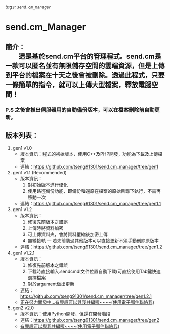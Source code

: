 ###### tags: `send.cm_manager`

# send.cm_Manager
## 簡介：<br/>　　這是基於send.cm平台的管理程式。send.cm是一款可以匿名並有無限儲存空間的雲端資源，但是上傳到平台的檔案在十天之後會被刪除。透過此程式，只要一條簡單的指令，就可以上傳大型檔案，釋放電腦空間！

### P.S 之後會推出伺服器用的自動備份版本，可以在檔案刪除前自動更新。

## 版本列表：
1. gen1 v1.0
    * 版本資訊：程式的初始版本，使用C++及PHP開發，功能為下載及上傳檔案
    * 連結：https://github.com/tseng91301/send.cm_manager/tree/gen1
2. gen1 v1.1 (Recommended)
    * 版本資訊：
        1. 對初始版本進行優化
        2. 使用路徑備份功能，即備份和還原在檔案的原始目錄下執行，不需再移動一次
    * 連結：https://github.com/tseng91301/send.cm_manager/tree/gen1.1
3. gen1 v1.2 
    * 版本資訊：
        1. 修復先前版本之錯誤
        2. 上傳時將資料加密
        3. 可上傳資料夾，會將資料壓縮後加密上傳
        4. 無縫接軌 — 若先前裝過其他版本可以直接更新不須手動刪除原版本
    * 連結：https://github.com/tseng91301/send.cm_manager/tree/gen1.2
3. gen1 v1.2.1
    * 版本資訊：
        1. 修復先前版本之錯誤
        2. 下載時直接輸入.sendcmdl文件位置自動下載(可直接使用Tab鍵快速選擇檔案
        3. 對於argument做出更新
    * 連結：https://github.com/tseng91301/send.cm_manager/tree/gen1.2.1
    * [正在努力開發中...有興趣可以與我共編喔~~~~(使用電子郵件聯絡我)](mailto:tseng7418@gmail.com?subject=sendcm_tool-colaboration)
5. gen2 v2.0
    * 版本資訊：使用Python開發，但還在開發階段
    * 連結：https://github.com/tseng91301/send.cm_manager/tree/gen2
    * [有興趣可以與我共編喔~~~~(使用電子郵件聯絡我)](mailto:tseng7418@gmail.com?subject=sendcm_tool-colaboration)